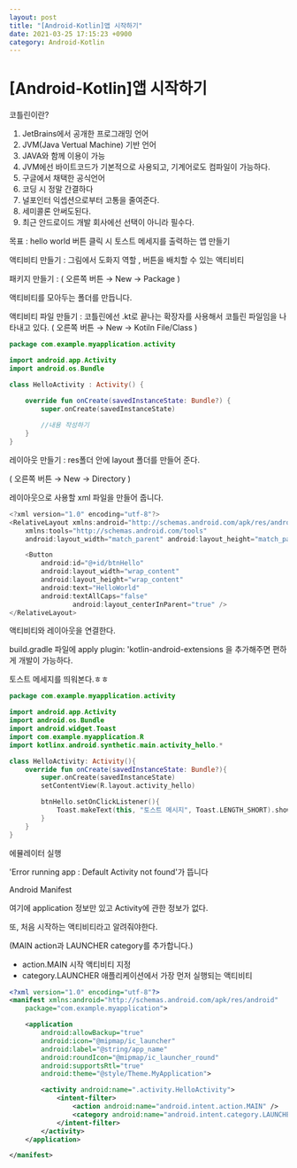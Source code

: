 ```yaml
---
layout: post
title: "[Android-Kotlin]앱 시작하기"
date: 2021-03-25 17:15:23 +0900
category: Android-Kotlin
---
```


# [Android-Kotlin]앱 시작하기

코틀린이란? 

1. JetBrains에서 공개한 프로그래밍 언어
2. JVM(Java Vertual Machine) 기반 언어
3. JAVA와 함께 이용이 가능
4. JVM에선 바이트코드가 기본적으로 사용되고, 기계어로도 컴파일이 가능하다.
5. 구글에서 채택한 공식언어
6. 코딩 시 정말 간결하다
7. 널포인터 익셉션으로부터 고통을 줄여준다.
8. 세미콜론 안써도된다.
9. 최근 안드로이드 개발 회사에선 선택이 아니라 필수다. 

목표 : hello world 버튼 클릭 시 토스트 메세지를 출력하는 앱 만들기

액티비티 만들기 : 그림에서 도화지 역할 , 버튼을 배치할 수 있는 액티비티

패키지 만들기 : ( 오른쪽 버튼 → New → Package  )

액티비티를 모아두는 폴더를 만듭니다. 

액티비티 파일 만들기 : 코틀린에선 .kt로 끝나는 확장자를 사용해서 코틀린 파일임을 나타내고 있다.  ( 오른쪽 버튼 → New → Kotiln File/Class )  

```kotlin
package com.example.myapplication.activity

import android.app.Activity
import android.os.Bundle

class HelloActivity : Activity() {

    override fun onCreate(savedInstanceState: Bundle?) {
        super.onCreate(savedInstanceState)
        
        //내용 작성하기
    }
}
```

레이아웃 만들기 : res폴더 안에 layout 폴더를 만들어 준다.

( 오른쪽 버튼 → New → Directory ) 

레이아웃으로 사용할 xml 파일을 만들어 줍니다.  

```kotlin
<?xml version="1.0" encoding="utf-8"?>
<RelativeLayout xmlns:android="http://schemas.android.com/apk/res/android"
    xmlns:tools="http://schemas.android.com/tools"
    android:layout_width="match_parent" android:layout_height="match_parent">

    <Button
        android:id="@+id/btnHello"
        android:layout_width="wrap_content"
        android:layout_height="wrap_content"
        android:text="HelloWorld"
        android:textAllCaps="false"
				android:layout_centerInParent="true" />
</RelativeLayout>
```

액티비티와 레이아웃을 연결한다. 

build.gradle 파일에 apply plugin: 'kotlin-android-extensions 을 추가해주면 편하게 개발이 가능하다. 

토스트 메세지를 띄워본다.ㅎㅎ

```kotlin
package com.example.myapplication.activity

import android.app.Activity
import android.os.Bundle
import android.widget.Toast
import com.example.myapplication.R
import kotlinx.android.synthetic.main.activity_hello.*

class HelloActivity: Activity(){
    override fun onCreate(savedInstanceState: Bundle?){
        super.onCreate(savedInstanceState)
        setContentView(R.layout.activity_hello)

        btnHello.setOnClickListener(){
            Toast.makeText(this, "토스트 메시지", Toast.LENGTH_SHORT).show()
        }
    }
}
```

에뮬레이터 실행 

'Error running app : Default Activity not found'가 뜹니다

Android Manifest 

여기에 application 정보만 있고 Activity에 관한 정보가 없다.

또, 처음 시작하는 액티비티라고 알려줘야한다. 

(MAIN action과 LAUNCHER category를 추가합니다.)

- action.MAIN 시작 액티비티 지정
- category.LAUNCHER 애플리케이션에서 가장 먼저 실행되는 액티비티

```xml
<?xml version="1.0" encoding="utf-8"?>
<manifest xmlns:android="http://schemas.android.com/apk/res/android"
    package="com.example.myapplication">

    <application
        android:allowBackup="true"
        android:icon="@mipmap/ic_launcher"
        android:label="@string/app_name"
        android:roundIcon="@mipmap/ic_launcher_round"
        android:supportsRtl="true"
        android:theme="@style/Theme.MyApplication">

        <activity android:name=".activity.HelloActivity">
            <intent-filter>
                <action android:name="android.intent.action.MAIN" />
                <category android:name="android.intent.category.LAUNCHER" />
            </intent-filter>
        </activity>
    </application>

</manifest>
```